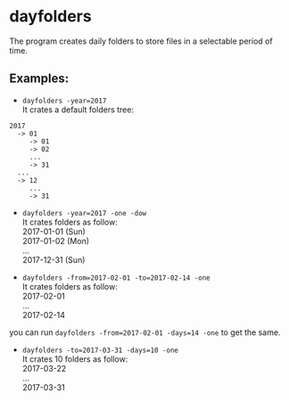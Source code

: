 # dayfolders
The program creates daily folders to store files in a selectable period of time.

## Examples:

* `dayfolders -year=2017`  
It crates a default folders tree:  
```
2017  
  -> 01  
     -> 01  
     -> 02  
     ...  
     -> 31  
  ...  
  -> 12  
     ...  
     -> 31  
```

* `dayfolders -year=2017 -one -dow`  
It crates folders as follow:  
2017-01-01 (Sun)  
2017-01-02 (Mon)  
...  
2017-12-31 (Sun)  

* `dayfolders -from=2017-02-01 -to=2017-02-14 -one`  
It crates folders as follow:  
2017-02-01  
...  
2017-02-14  

you can run `dayfolders -from=2017-02-01 -days=14 -one` to get the same.  

* `dayfolders -to=2017-03-31 -days=10 -one`   
It crates 10 folders as follow:  
2017-03-22  
...  
2017-03-31
